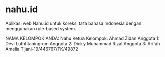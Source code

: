 # nahu.id
Aplikasi web Nahu.id untuk koreksi tata bahasa Indonesia dengan menggunakan rule-based system.

NAMA KELOMPOK ANDA: Nahu
Ketua Kelompok: Ahmad Zidan
Anggota 1: Devi Luthfitaningrum
Anggota 2: Dicky Muhammad Rizal
Anggota 3: Arifah Amelia Tijani-19/446767/TK/49872